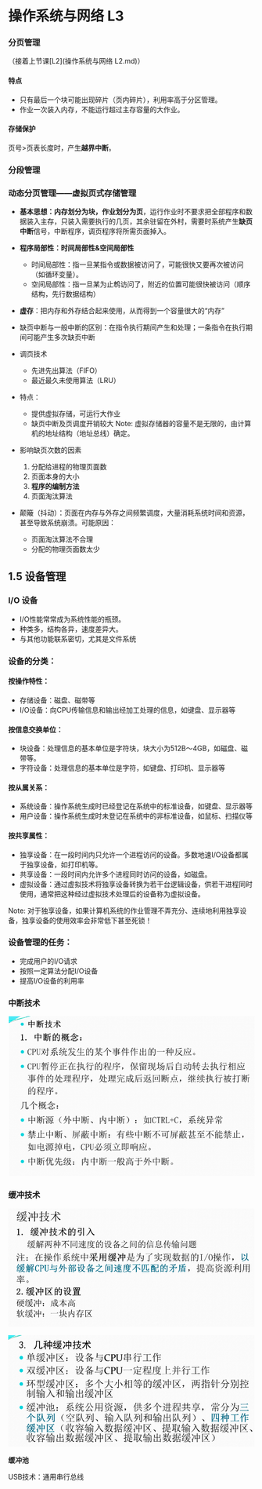 # 操作系统与网络 L3

### 分页管理

（接着上节课[L2](操作系统与网络 L2.md)）

#### 特点

- 只有最后一个块可能出现碎片（页内碎片），利用率高于分区管理。
- 作业一次装入内存，不能运行超过主存容量的大作业。

#### 存储保护

页号>页表长度时，产生**越界中断**。

### 分段管理

### 动态分页管理——虚拟页式存储管理

- **基本思想：内存划分为块，作业划分为页**，运行作业时不要求把全部程序和数据装入主存，只装入需要执行的几页，其余驻留在外村，需要时系统产生**缺页中断**信号，中断程序，调页程序将所需页面掉入。
- **程序局部性：时间局部性&空间局部性**
	- 时间局部性：指一旦某指令或数据被访问了，可能很快又要再次被访问（如循环变量）。
	- 空间局部性：指一旦某为止鹎访问了，附近的位置可能很快被访问（顺序结构，先行数据结构）
- **虚存**：把内存和外存结合起来使用，从而得到一个容量很大的“内存”

- 缺页中断与一般中断的区别：在指令执行期间产生和处理；一条指令在执行期间可能产生多次缺页中断
- 调页技术
	- 先进先出算法（FIFO）
	- 最近最久未使用算法（LRU）

- 特点：
	- 提供虚拟存储，可运行大作业
	- 缺页中断及页调度开销较大
	Note: 虚拟存储器的容量不是无限的，由计算机的地址结构（地址总线）确定。

- 影响缺页次数的因素
	1. 分配给进程的物理页面数
	2. 页面本身的大小
	3. **程序的编制方法**
	4. 页面淘汰算法

- 颠簸（抖动）：页面在内存与外存之间频繁调度，大量消耗系统时间和资源，甚至导致系统崩溃。可能原因：
	- 页面淘汰算法不合理
	- 分配的物理页面数太少


## 1.5 设备管理

### I/O 设备
- I/O性能常常成为系统性能的瓶颈。
- 种类多，结构各异，速度差异大。
- 与其他功能联系密切，尤其是文件系统

### 设备的分类：

#### 按操作特性：

- 存储设备：磁盘、磁带等
- I/O设备：向CPU传输信息和输出经加工处理的信息，如键盘、显示器等

#### 按信息交换单位：

- 块设备：处理信息的基本单位是字符块，块大小为512B～4GB，如磁盘、磁带等。
- 字符设备：处理信息的基本单位是字符，如键盘、打印机、显示器等

#### 按从属关系：

- 系统设备：操作系统生成时已经登记在系统中的标准设备，如键盘、显示器等
- 用户设备：操作系统生成时未登记在系统中的非标准设备，如鼠标、扫描仪等

#### 按共享属性：

- 独享设备：在一段时间内只允许一个进程访问的设备。多数地速I/O设备都属于独享设备，如打印机等。
- 共享设备：一段时间内允许多个进程同时访问的设备，如磁盘。
- 虚拟设备：通过虚拟技术将独享设备转换为若干台逻辑设备，供若干进程同时使用，通常把这种经过虚拟技术处理后的设备称为虚拟设备。

Note: 对于独享设备，如果计算机系统的作业管理不弄充分、连续地利用独享设备，独享设备的使用效率会非常低下甚至死锁！

### 设备管理的任务：

- 完成用户的I/O请求
- 按照一定算法分配I/O设备
- 提高I/O设备的利用率

### 中断技术

![](L3_1.png)

### 缓冲技术

![](L3_2.png)

![](L3_3.png)

**缓冲池**

USB技术：通用串行总线

